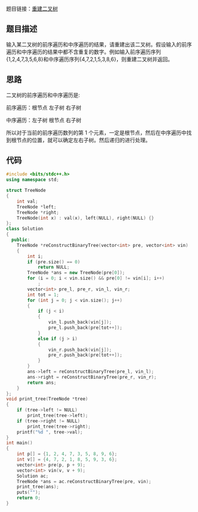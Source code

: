 题目链接：[重建二叉树](https://www.nowcoder.com/practice/8a19cbe657394eeaac2f6ea9b0f6fcf6?tpId=13&tqId=11157&tPage=1&rp=1&ru=%2Fta%2Fcoding-interviews&qru=%2Fta%2Fcoding-interviews%2Fquestion-ranking)

## 题目描述

输入某二叉树的前序遍历和中序遍历的结果，请重建出该二叉树。假设输入的前序遍历和中序遍历的结果中都不含重复的数字。例如输入前序遍历序列{1,2,4,7,3,5,6,8}和中序遍历序列{4,7,2,1,5,3,8,6}，则重建二叉树并返回。

## 思路

二叉树的前序遍历和中序遍历是:

前序遍历：根节点 左子树 右子树

中序遍历：左子树 根节点 右子树

所以对于当前的前序遍历数列的第 1 个元素，一定是根节点，然后在中序遍历中找到根节点的位置，就可以确定左右子树。然后递归的进行处理。

## 代码

```cpp
#include <bits/stdc++.h>
using namespace std;

struct TreeNode
{
    int val;
    TreeNode *left;
    TreeNode *right;
    TreeNode(int x) : val(x), left(NULL), right(NULL) {}
};
class Solution
{
  public:
    TreeNode *reConstructBinaryTree(vector<int> pre, vector<int> vin)
    {
        int i;
        if (pre.size() == 0)
            return NULL;
        TreeNode *ans = new TreeNode(pre[0]);
        for (i = 0; i < vin.size() && pre[0] != vin[i]; i++)
            ;
        vector<int> pre_l, pre_r, vin_l, vin_r;
        int tot = 1;
        for (int j = 0; j < vin.size(); j++)
        {
            if (j < i)
            {
                vin_l.push_back(vin[j]);
                pre_l.push_back(pre[tot++]);
            }
            else if (j > i)
            {
                vin_r.push_back(vin[j]);
                pre_r.push_back(pre[tot++]);
            }
        }
        ans->left = reConstructBinaryTree(pre_l, vin_l);
        ans->right = reConstructBinaryTree(pre_r, vin_r);
        return ans;
    }
};
void print_tree(TreeNode *tree)
{
    if (tree->left != NULL)
        print_tree(tree->left);
    if (tree->right != NULL)
        print_tree(tree->right);
    printf("%d ", tree->val);
}
int main()
{
    int p[] = {1, 2, 4, 7, 3, 5, 8, 9, 6};
    int v[] = {4, 7, 2, 1, 8, 5, 9, 3, 6};
    vector<int> pre(p, p + 9);
    vector<int> vin(v, v + 9);
    Solution ac;
    TreeNode *ans = ac.reConstructBinaryTree(pre, vin);
    print_tree(ans);
    puts("");
    return 0;
}
```



